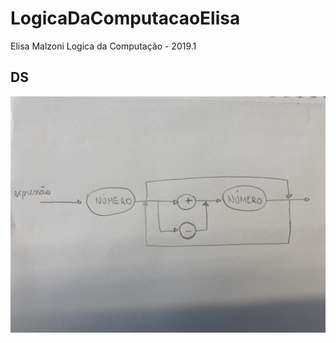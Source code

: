 # LogicaDaComputacaoElisa
Elisa Malzoni
Logica da Computação - 2019.1

## DS
![ds v0.1](DS-v1.0.jpg)

